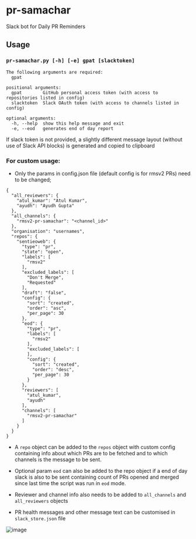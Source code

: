 # pr-samachar
Slack bot for Daily PR Reminders 


## Usage

### `pr-samachar.py [-h] [-e] gpat [slacktoken]`

```
The following arguments are required:
  gpat

positional arguments:
  gpat        GitHub personal access token (with access to repositories listed in config)
  slacktoken  Slack OAuth token (with access to channels listed in config)

optional arguments:
  -h, --help  show this help message and exit
  -e, --eod   generates end of day report
  ```
  

If slack token is not provided, a slightly different message layout (without use of Slack API blocks) is generated and copied to clipboard
  
### For custom usage:
- Only the params in config.json file (default config is for rmsv2 PRs) need to be changed; 
```
{
  "all_reviewers": {
    "atul_kumar": "Atul Kumar",
    "ayudh": "Ayudh Gupta"
  },
  "all_channels": {
    "rmsv2-pr-samachar": "<channel_id>"
  },
  "organisation": "usernames",
  "repos": {
    "sentieoweb": {
      "type": "pr",
      "state": "open",
      "labels": [
        "rmsv2"
      ],
      "excluded_labels": [
        "Don't Merge",
        "Requested"
      ],
      "draft": "false",
      "config": {
        "sort": "created",
        "order": "asc",
        "per_page": 30
      },
      "eod": {
        "type": "pr",
        "labels": [
          "rmsv2"
        ],
        "excluded_labels": [
        ],
        "config": {
          "sort": "created",
          "order": "desc",
          "per_page": 30
        }
      },
      "reviewers": [
        "atul_kumar",
        "ayudh"
      ],
      "channels": [
        "rmsv2-pr-samachar"
      ]
    }
  }
}
```

- A `repo` object can be added to the `repos` object with custom config containing info about which PRs are to be fetched and to which channels is the message to be sent.

- Optional param `eod` can also be added to the repo object if a end of day slack is also to be sent containing count of PRs opened and merged since last time the script was run in `eod` mode.

- Reviewer and channel info also needs to be added to `all_channels` and `all_reviewers` objects

- PR health messages and other message text can be customised in `slack_store.json` file

![image](https://user-images.githubusercontent.com/70014439/122679016-c0ba3e80-d206-11eb-8a7a-0aa8559fd097.png)

